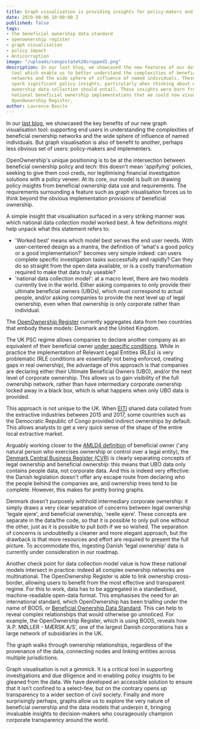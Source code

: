 ```yaml
---
title: Graph visualisation is providing insights for policy-makers and implementers
date: 2019-08-06 10:00:00 Z
published: false
tags:
- the beneficial ownership data standard
- openownership register
- graph visualisation
- policy impact
- Anticorruption
image: "/uploads/congostate%20cropped2.png"
description: In our last blog, we showcased the new features of our data visualisation
  tool which enable us to better understand the complexities of beneficial ownership
  networks and the wide sphere of influence of named individuals. These examples helped
  spark significant policy insights, particularly when thinking about what beneficial
  ownership data collection should entail. These insights were born from the different
  national beneficial ownership implementations that we could now visualise in the
  OpenOwnership Register.
author: Laurence Bascle
---
```


In our [last blog](https://www.openownership.org/news/what-graph-visualisation-teaches-us-about-beneficial-ownership/), we showcased the key benefits of our new graph visualisation tool: supporting end users in understanding the complexities of beneficial ownership networks and the wide sphere of influence of named individuals. But graph visualisation is also of benefit to another, perhaps less obvious set of users: policy-makers and implementers.

OpenOwnership's unique positioning is to be at the intersection between beneficial ownership policy and tech: this doesn't mean 'appifying' policies, seeking to give them cool creds, nor legitimising financial investigation solutions with a policy veneer. At its core, our model is built on drawing policy insights from beneficial ownership data use and requirements. The requirements surrounding a feature such as graph visualisation forces us to think beyond the obvious implementation provisions of beneficial ownership. 

A simple insight that visualisation surfaced in a very striking manner was which national data collection model worked best. A few definitions might help unpack what this statement refers to:

- 'Worked best' means which model best serves the end user needs. With user-centered design as a mantra, the definition of 'what's a good policy or a good implementation?' becomes very simple indeed: can users complete specific investigation tasks successfully and rapidly? Can they do so straight from the open data available, or is a costly transformation required to make that data truly useable?
- 'national data collection model': at a macro level, there are two models currently live in the world. Either asking companies to only provide their ultimate beneficial owners (UBOs), which must correspond to actual people, and/or asking companies to provide the next level up of legal ownership, even when that ownership is only corporate rather than individual.


The [OpenOwnership Register](https://register.openownership.org/) currently aggregates data from two countries that embody these models: Denmark and the United Kingdom.

The UK PSC regime allows companies to declare another company as an equivalent of their beneficial owner [under specific conditions](https://register.openownership.org/data_sources/uk-psc-register). While in practice the implementation of Relevant Legal Entities (RLEs) is very problematic (RLE conditions are essentially not being enforced, creating gaps in real ownership), the advantage of this approach is that companies are declaring either their Ultimate Beneficial Owners (UBO), and/or the next level of corporate ownership. This allows us to gain visibility of the full ownership network, rather than have intermediary corporate ownership locked away in a black box, which is what happens when only UBO data is provided.

This approach is not unique to the UK. When [EITI](https://eiti.org/) shared data collated from the extractive industries between 2015 and 2017, some countries such as the Democratic Republic of Congo provided indirect ownerships by default. This allows analysts to get a very quick sense of the shape of the entire local extractive market.

Arguably working closer to the [AMLD4 definition](https://eur-lex.europa.eu/legal-content/EN/TXT/PDF/?uri=CELEX:32015L0849&from=EN) of beneficial owner ('any natural person who exercises ownership or control over a legal entity), the [Denmark Central Business Register (CVR)](https://datacvr.virk.dk/data/) is clearly separating concepts of legal ownership and beneficial ownership: this means that UBO data only contains people data, not corporate data. And this is indeed very effective: the Danish legislation doesn't offer any escape route from declaring who the people behind the companies are, and ownership trees tend to be complete. However, this makes for pretty boring graphs.

Denmark doesn’t purposely withhold intermediary corporate ownership: it simply draws a very clear separation of concerns between legal ownership 'legale ejere', and beneficial ownership, 'reelle ejere'. These concepts are separate in the data/the code, so that it is possible to only pull one without the other, just as it is possible to pull both if we so wished. The separation of concerns is undoubtedly a cleaner and more elegant approach, but the drawback is that more resources and effort are required to present the full picture. To accommodate this,  ingesting Danish ‘legal ownership’ data is currently under consideration in our roadmap.

Another check point for data collection model value is how these national models intersect in practice: indeed all complex ownership networks are multinational. The OpenOwnership Register is able to link ownership cross-border, allowing users to benefit from the most effective and transparent regime. For this to work, data has to be aggregated in a standardised, machine-readable open-data format. This emphasises the need for an international standard, which OpenOwnership has been trialling under the name of BODS, or [Beneficial Ownership Data Standard](https://www.openownership.org/guide/systems/). This can help to reveal complex relationships that would otherwise go unnoticed. For example, the OpenOwnership Register, which is using BODS, reveals how ‘A.P. MØLLER - MÆRSK A/S’, one of the largest Danish corporations has a large network of subsidiaries in the UK.

The graph walks through ownership relationships, regardless of the provenance of the data, connecting nodes and linking entities across multiple jurisdictions.

Graph visualisation is not a gimmick. It is a critical tool in supporting investigations and due diligence and in enabling policy insights to be gleaned from the data. We have developed an accessible solution to ensure that it isn’t confined to a select-few, but on the contrary opens up transparency to a wider section of civil society. Finally and more surprisingly perhaps, graphs allow us to explore the very nature of beneficial ownership and the data models that underpin it, bringing invaluable insights to decision-makers who courageously champion corporate transparency around the world.